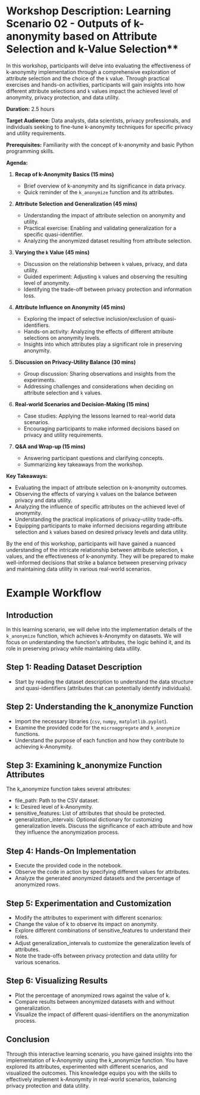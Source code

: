 # Workshop Description: Learning Scenario 02 - Outputs of k-anonymity based on Attribute Selection and k-Value Selection**

In this workshop, participants will delve into evaluating the effectiveness of k-anonymity implementation through a comprehensive exploration of attribute selection and the choice of the `k` value. Through practical exercises and hands-on activities, participants will gain insights into how different attribute selections and `k` values impact the achieved level of anonymity, privacy protection, and data utility.

**Duration:** 2.5 hours

**Target Audience:** Data analysts, data scientists, privacy professionals, and individuals seeking to fine-tune k-anonymity techniques for specific privacy and utility requirements.

**Prerequisites:** Familiarity with the concept of k-anonymity and basic Python programming skills.

**Agenda:**

1.  **Recap of k-Anonymity Basics (15 mins)**
    
    -   Brief overview of k-anonymity and its significance in data privacy.
    -   Quick reminder of the `k_anonymize` function and its attributes.
2.  **Attribute Selection and Generalization (45 mins)**
    
    -   Understanding the impact of attribute selection on anonymity and utility.
    -   Practical exercise: Enabling and validating generalization for a specific quasi-identifier.
    -   Analyzing the anonymized dataset resulting from attribute selection.
3.  **Varying the `k` Value (45 mins)**
    
    -   Discussion on the relationship between `k` values, privacy, and data utility.
    -   Guided experiment: Adjusting `k` values and observing the resulting level of anonymity.
    -   Identifying the trade-off between privacy protection and information loss.
4.  **Attribute Influence on Anonymity (45 mins)**
    
    -   Exploring the impact of selective inclusion/exclusion of quasi-identifiers.
    -   Hands-on activity: Analyzing the effects of different attribute selections on anonymity levels.
    -   Insights into which attributes play a significant role in preserving anonymity.
5.  **Discussion on Privacy-Utility Balance (30 mins)**
    
    -   Group discussion: Sharing observations and insights from the experiments.
    -   Addressing challenges and considerations when deciding on attribute selection and `k` values.
6.  **Real-world Scenarios and Decision-Making (15 mins)**
    
    -   Case studies: Applying the lessons learned to real-world data scenarios.
    -   Encouraging participants to make informed decisions based on privacy and utility requirements.
7.  **Q&A and Wrap-up (15 mins)**
    
    -   Answering participant questions and clarifying concepts.
    -   Summarizing key takeaways from the workshop.

**Key Takeaways:**

-   Evaluating the impact of attribute selection on k-anonymity outcomes.
-   Observing the effects of varying `k` values on the balance between privacy and data utility.
-   Analyzing the influence of specific attributes on the achieved level of anonymity.
-   Understanding the practical implications of privacy-utility trade-offs.
-   Equipping participants to make informed decisions regarding attribute selection and `k` values based on desired privacy levels and data utility.

By the end of this workshop, participants will have gained a nuanced understanding of the intricate relationship between attribute selection, `k` values, and the effectiveness of k-anonymity. They will be prepared to make well-informed decisions that strike a balance between preserving privacy and maintaining data utility in various real-world scenarios.

# Example Workflow

## Introduction
In this learning scenario, we will delve into the implementation details of the `k_anonymize` function, which achieves k-Anonymity on datasets. We will focus on understanding the function's attributes, the logic behind it, and its role in preserving privacy while maintaining data utility.

## Step 1: Reading Dataset Description
- Start by reading the dataset description to understand the data structure and quasi-identifiers (attributes that can potentially identify individuals).

## Step 2: Understanding the k_anonymize Function
- Import the necessary libraries (`csv`, `numpy`, `matplotlib.pyplot`).
- Examine the provided code for the `microaggregate` and `k_anonymize` functions.
- Understand the purpose of each function and how they contribute to achieving k-Anonymity.

## Step 3: Examining k_anonymize Function Attributes
The k_anonymize function takes several attributes:
- file_path: Path to the CSV dataset.
- k: Desired level of k-Anonymity.
- sensitive_features: List of attributes that should be protected.
- generalization_intervals: Optional dictionary for customizing generalization levels.
Discuss the significance of each attribute and how they influence the anonymization process.

## Step 4: Hands-On Implementation
- Execute the provided code in the notebook.
- Observe the code in action by specifying different values for attributes.
- Analyze the generated anonymized datasets and the percentage of anonymized rows.

## Step 5: Experimentation and Customization
- Modify the attributes to experiment with different scenarios:
- Change the value of k to observe its impact on anonymity.
- Explore different combinations of sensitive_features to understand their roles.
- Adjust generalization_intervals to customize the generalization levels of attributes.
- Note the trade-offs between privacy protection and data utility for various scenarios.

## Step 6: Visualizing Results
- Plot the percentage of anonymized rows against the value of k.
- Compare results between anonymized datasets with and without generalization.
- Visualize the impact of different quasi-identifiers on the anonymization process.

## Conclusion
Through this interactive learning scenario, you have gained insights into the implementation of k-Anonymity using the k_anonymize function. You have explored its attributes, experimented with different scenarios, and visualized the outcomes. This knowledge equips you with the skills to effectively implement k-Anonymity in real-world scenarios, balancing privacy protection and data utility.
